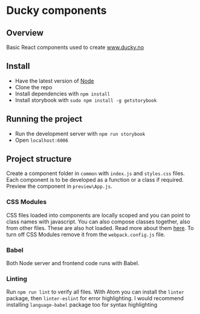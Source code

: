 # Ducky components

## Overview
Basic React components used to create www.ducky.no

## Install
- Have the latest version of [Node](https://nodejs.org/en/)
- Clone the repo
- Install dependencies with `npm install`
- Install storybook with `sudo npm install -g getstorybook`

## Running the project
- Run the development server with `npm run storybook`
- Open `localhost:6006`

## Project structure
Create a component folder in `common` with `index.js` and `styles.css` files. Each component is to be developed as a function or a class if required.
Preview the component in `preview\App.js`.

### CSS Modules
CSS files loaded into components are locally scoped and you can point to class names with javascript.
You can also compose classes together, also from other files.
These are also hot loaded. Read more about them [here](http://glenmaddern.com/articles/css-modules).
To turn off CSS Modules remove it from the `webpack.config.js` file.

### Babel
Both Node server and frontend code runs with Babel.

### Linting
Run `npm run lint` to verify all files. With Atom you can install the `linter` package, then `linter-eslint` for error highlighting.
I would recommend installing `language-babel` package too for syntax highlighting
